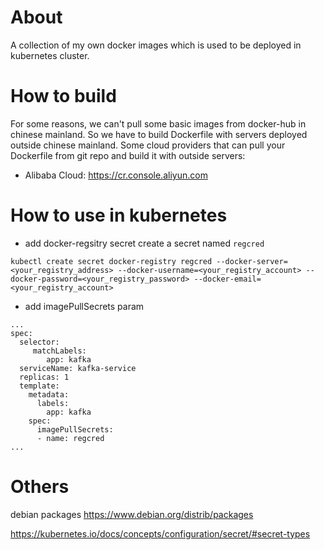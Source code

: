 # About
A collection of my own docker images which is used to be deployed in kubernetes cluster.


# How to build
For some reasons, we can't pull some basic images from docker-hub in chinese mainland.
So we have to build Dockerfile with servers deployed outside chinese mainland.
Some cloud providers that can pull your Dockerfile from git repo and build it with outside servers:
- Alibaba Cloud: https://cr.console.aliyun.com


# How to use in kubernetes
- add docker-regsitry secret
create a secret named ```regcred```
```
kubectl create secret docker-registry regcred --docker-server=<your_registry_address> --docker-username=<your_registry_account> --docker-password=<your_registry_password> --docker-email=<your_registry_account>

```

- add imagePullSecrets param
```
...
spec:
  selector:
     matchLabels:
        app: kafka
  serviceName: kafka-service
  replicas: 1
  template:
    metadata:
      labels:
        app: kafka
    spec:
      imagePullSecrets:
      - name: regcred
...
```

# Others

debian packages
https://www.debian.org/distrib/packages


https://kubernetes.io/docs/concepts/configuration/secret/#secret-types

